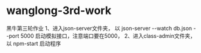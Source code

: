 # wanglong-3rd-work
黑牛第三轮作业
1、进入json-server文件夹， 以 json-server --watch db.json --port 5000 启动模拟接口，注意端口要在5000，
2、进入class-admin文件夹，以 npm-start 启动程序
